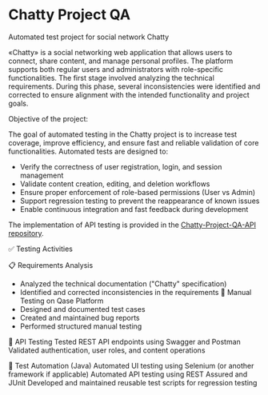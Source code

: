 # Chatty Project QA
 Automated test project for social network Chatty 

«Chatty» is a social networking web application that allows users to connect, 
share content, and manage personal profiles. The platform supports both regular
users and administrators with role-specific functionalities.
The first stage involved analyzing the technical requirements. During this phase, several inconsistencies were identified and corrected to ensure alignment with the intended functionality and project goals.

Objective of the project:

The goal of automated testing in the Chatty project is to increase test coverage, improve efficiency, and ensure fast and reliable validation of core functionalities. Automated tests are designed to:
- Verify the correctness of user registration, login, and session management
- Validate content creation, editing, and deletion workflows
- Ensure proper enforcement of role-based permissions (User vs Admin)
- Support regression testing to prevent the reappearance of known issues
- Enable continuous integration and fast feedback during development

The implementation of API testing is provided in the [Chatty-Project-QA-API repository](https://github.com/Ziabko/Chatty-Project-QA-API).

✅ Testing Activities

📋 Requirements Analysis
- Analyzed the technical documentation ("Chatty" specification)
- Identified and corrected inconsistencies in the requirements
🧪 Manual Testing on Qase Platform
- Designed and documented test cases
- Created and maintained bug reports
- Performed structured manual testing

🔌 API Testing
Tested REST API endpoints using Swagger and Postman
Validated authentication, user roles, and content operations

🤖  Test Automation (Java)
Automated UI testing using Selenium (or another framework if applicable)
Automated API testing using REST Assured and JUnit
Developed and maintained reusable test scripts for regression testing

